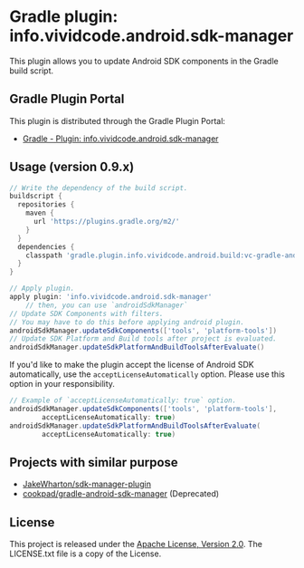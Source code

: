 Gradle plugin: info.vividcode.android.sdk-manager
==================================================

This plugin allows you to update Android SDK components in the Gradle build script.

## Gradle Plugin Portal

This plugin is distributed through the Gradle Plugin Portal:

* [Gradle - Plugin: info.vividcode.android.sdk-manager](https://plugins.gradle.org/plugin/info.vividcode.android.sdk-manager)

## Usage (version 0.9.x)

```groovy
// Write the dependency of the build script.
buildscript {
  repositories {
    maven {
      url 'https://plugins.gradle.org/m2/'
    }
  }
  dependencies {
    classpath 'gradle.plugin.info.vividcode.android.build:vc-gradle-android-sdk-manager:0.9.0'
  }
}
```

```groovy
// Apply plugin.
apply plugin: 'info.vividcode.android.sdk-manager'
    // then, you can use `androidSdkManager`
// Update SDK Components with filters.
// You may have to do this before applying android plugin.
androidSdkManager.updateSdkComponents(['tools', 'platform-tools'])
// Update SDK Platform and Build tools after project is evaluated.
androidSdkManager.updateSdkPlatformAndBuildToolsAfterEvaluate()
```

If you'd like to make the plugin accept the license of Android SDK automatically,
use the `acceptLicenseAutomatically` option.
Please use this option in your responsibility.

```groovy
// Example of `acceptLicenseAutomatically: true` option.
androidSdkManager.updateSdkComponents(['tools', 'platform-tools'],
        acceptLicenseAutomatically: true)
androidSdkManager.updateSdkPlatformAndBuildToolsAfterEvaluate(
        acceptLicenseAutomatically: true)
```

## Projects with similar purpose

* [JakeWharton/sdk-manager-plugin](https://github.com/JakeWharton/sdk-manager-plugin)
* [cookpad/gradle-android-sdk-manager](https://github.com/cookpad/gradle-android-sdk-manager) (Deprecated)

## License

This project is released under the
[Apache License, Version 2.0](http://www.apache.org/licenses/LICENSE-2.0).
The LICENSE.txt file is a copy of the License.
